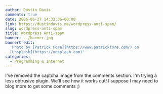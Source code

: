 ```yaml
---
author: Dustin Davis
comments: true
date: 2006-06-27 14:33:36+00:00
link: https://dustindavis.me/wordpress-anti-spam/
slug: wordpress-anti-spam
title: Wordpress Anti-spam
banner: ../banner.jpg
bannerCredit:
  'Photo by [Patrick Fore](https://www.patrickfore.com/) on
  [Unsplash](https://unsplash.com)'
categories:
  - Programming & Internet
---
```


I've removed the captcha image from the comments section. I'm trying a less
obtrusive plugin. We'll see how it works out! I suppose I may need to blog more
to get some comments ;)

